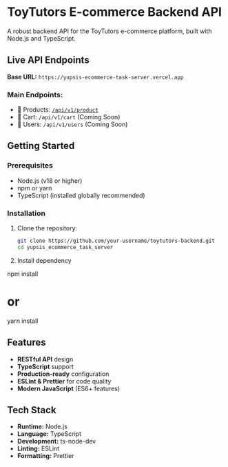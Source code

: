 # ToyTutors E-commerce Backend API

A robust backend API for the ToyTutors e-commerce platform, built with Node.js and TypeScript.

## Live API Endpoints

**Base URL:** `https://yupsis-ecommerce-task-server.vercel.app`

### Main Endpoints:

- 🚀 Products: [`/api/v1/product`](https://yupsis-ecommerce-task-server.vercel.app/api/v1/product)
- 🛒 Cart: `/api/v1/cart` (Coming Soon)
- 👤 Users: `/api/v1/users` (Coming Soon)

## Getting Started

### Prerequisites

- Node.js (v18 or higher)
- npm or yarn
- TypeScript (installed globally recommended)

### Installation

1. Clone the repository:

   ```bash
   git clone https://github.com/your-username/toytutors-backend.git
   cd yupsis_ecommerce_task_server

   ```

2. Install dependency

npm install

# or

yarn install

## Features

- **RESTful API** design
- **TypeScript** support
- **Production-ready** configuration
- **ESLint & Prettier** for code quality
- **Modern JavaScript** (ES6+ features)

## Tech Stack

- **Runtime:** Node.js
- **Language:** TypeScript
- **Development:** ts-node-dev
- **Linting:** ESLint
- **Formatting:** Prettier
